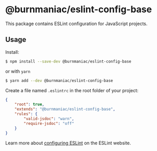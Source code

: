 # @burnmaniac/eslint-config-base

This package contains ESLint configuration for JavaScript projects.

## Usage

Install:

```sh
$ npm install --save-dev @burnmaniac/eslint-config-base
```

or with `yarn`

```sh
$ yarn add --dev @burnmaniac/eslint-config-base
```

Create a file named `.eslintrc` in the root folder of your project:

```json
{
    "root": true,
    "extends": "@burnmaniac/eslint-config-base",
    "rules": {
        "valid-jsdoc": "warn",
        "require-jsdoc": "off"
    }
}
```

Learn more about [configuring ESLint](http://eslint.org/docs/user-guide/configuring) on the ESLint website.
